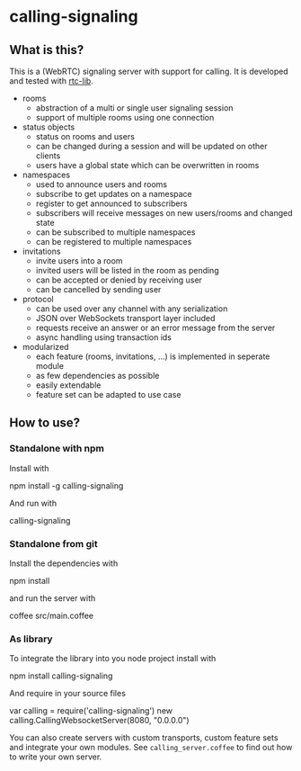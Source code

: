 # calling-signaling

## What is this?

This is a (WebRTC) signaling server with support for calling. It is developed
and tested with [rtc-lib](https://github.com/Innovailable/rtc-lib).

* rooms
  * abstraction of a multi or single user signaling session
  * support of multiple rooms using one connection
* status objects
  * status on rooms and users
  * can be changed during a session and will be updated on other clients
  * users have a global state which can be overwritten in rooms
* namespaces
  * used to announce users and rooms
  * subscribe to get updates on a namespace
  * register to get announced to subscribers
  * subscribers will receive messages on new users/rooms and changed state
  * can be subscribed to multiple namespaces
  * can be registered to multiple namespaces
* invitations
  * invite users into a room
  * invited users will be listed in the room as pending
  * can be accepted or denied by receiving user
  * can be cancelled by sending user
* protocol
  * can be used over any channel with any serialization
  * JSON over WebSockets transport layer included
  * requests receive an answer or an error message from the server
  * async handling using transaction ids
* modularized
  * each feature (rooms, invitations, ...) is implemented in seperate module
  * as few dependencies as possible
  * easily extendable
  * feature set can be adapted to use case

## How to use?

### Standalone with npm

Install with

  npm install -g calling-signaling

And run with

  calling-signaling

### Standalone from git

Install the dependencies with

  npm install

and run the server with

  coffee src/main.coffee

### As library

To integrate the library into you node project install with

  npm install calling-signaling

And require in your source files

  var calling = require('calling-signaling')
  new calling.CallingWebsocketServer(8080, "0.0.0.0")

You can also create servers with custom transports, custom feature sets and
integrate your own modules. See `calling_server.coffee` to find out how to
write your own server.

